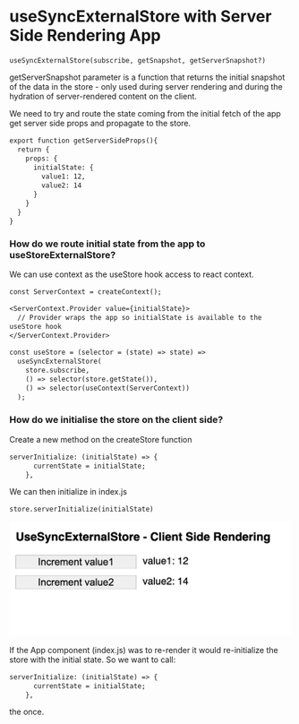 # useSyncExternalStore with Server Side Rendering App

```
useSyncExternalStore(subscribe, getSnapshot, getServerSnapshot?)
```

getServerSnapshot parameter is a function that returns the initial snapshot of the data in the store - only used during server rendering and during the hydration of server-rendered content on the client.

We need to try and route the state coming from the initial fetch of the app get server side props and propagate to the store.

```
export function getServerSideProps(){
  return {
    props: {
      initialState: {
        value1: 12,
        value2: 14
      }
    }
  }
}
```

### How do we route initial state from the app to useStoreExternalStore?

We can use context as the useStore hook access to react context.

```
const ServerContext = createContext();
```

```
<ServerContext.Provider value={initialState}>
  // Provider wraps the app so initialState is available to the useStore hook
</ServerContext.Provider>
```

```
const useStore = (selector = (state) => state) =>
  useSyncExternalStore(
    store.subscribe,
    () => selector(store.getState()),
    () => selector(useContext(ServerContext))
  );
```

### How do we initialise the store on the client side?

Create a new method on the createStore function

```
serverInitialize: (initialState) => {
      currentState = initialState;
    },
```

We can then initialize in index.js

```
store.serverInitialize(initialState)

```

![Image](public/serverInitOnClient.jpg)

If the App component (index.js) was to re-render it would re-initialize the store with the initial state. So we want to call: 
```
serverInitialize: (initialState) => {
      currentState = initialState;
    },
```

the once.

